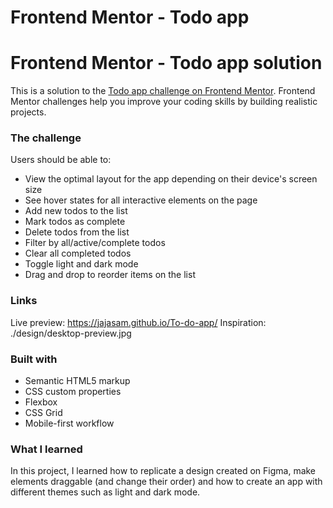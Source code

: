 # Frontend Mentor - Todo app


# Frontend Mentor - Todo app solution

This is a solution to the [Todo app challenge on Frontend Mentor](https://www.frontendmentor.io/challenges/todo-app-Su1_KokOW). Frontend Mentor challenges help you improve your coding skills by building realistic projects. 

### The challenge

Users should be able to:

- View the optimal layout for the app depending on their device's screen size
- See hover states for all interactive elements on the page
- Add new todos to the list
- Mark todos as complete
- Delete todos from the list
- Filter by all/active/complete todos
- Clear all completed todos
- Toggle light and dark mode
- Drag and drop to reorder items on the list

### Links

Live preview: https://jajasam.github.io/To-do-app/
Inspiration: ./design/desktop-preview.jpg


### Built with

- Semantic HTML5 markup
- CSS custom properties
- Flexbox
- CSS Grid
- Mobile-first workflow


### What I learned

In this project, I learned how to replicate a design created on Figma, make elements draggable (and change their order) and how to create an app with different themes such as light and dark mode.